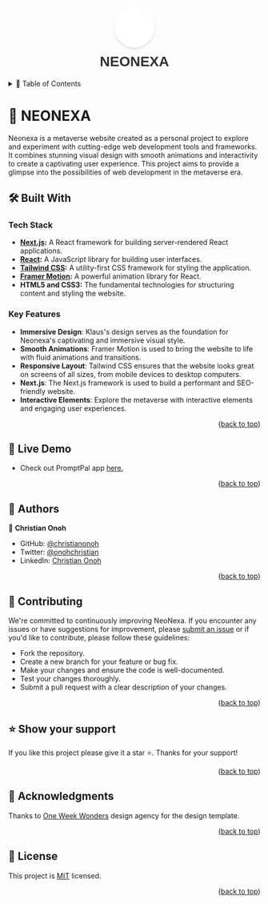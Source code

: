 <a name="readme-top"></a>

<div align="center">
  <img src="/public/images/logo.svg" alt="logo" width="80" height="auto" style="border-radius: 50%; box-shadow: 0 4px 6px rgba(0, 0, 0, 0.1);"/>
  <h1 style="font-family: 'Arial', sans-serif; color: #333; font-weight: bold; margin-top: 10px;">NEONEXA</h1>
</div>


<!-- TABLE OF CONTENTS -->
<details>
<summary> 📗 Table of Contents</summary>

- [📖 About the Project](#about-project)
  - [🛠 Built With](#built-with)
    - [Tech Stack](#tech-stack)
    - [Key Features](#key-features)
  - [🚀 Link to Live Demo](#liveDemo)
- [👥 Team](#team)
- [👥 Authors](#authors)
- [🤝 Contributing](#contributing)
- [⭐️ Show your support](#support)
- [🙏 Acknowledgements](#acknowledgements)
<!-- - [❓ FAQ (OPTIONAL)](#faq) -->
- [📝 License](#license)
</details>
<!-- PROJECT DESCRIPTION -->

# 📑 NEONEXA <a name="about-project"></a>

Neonexa is a metaverse website created as a personal project to explore and experiment with cutting-edge web development tools and frameworks. It combines stunning visual design with smooth animations and interactivity to create a captivating user experience. This project aims to provide a glimpse into the possibilities of web development in the metaverse era.

## 🛠 Built With <a name="built-with"></a>

### Tech Stack <a name="tech-stack"></a>

- **[Next.js](https://nextjs.org/):** A React framework for building server-rendered React applications.
- **[React](https://react.dev/):** A JavaScript library for building user interfaces.
- **[Tailwind CSS](https://tailwindcss.com/):** A utility-first CSS framework for styling the application.
- **[Framer Motion](https://www.framer.com/motion/):** A powerful animation library for React.
- **HTML5 and CSS3:** The fundamental technologies for structuring content and styling the website.

<!-- Features -->

### Key Features <a name="key-features"></a>

- **Immersive Design**: Klaus's design serves as the foundation for Neonexa's captivating and immersive visual style.
- **Smooth Animations**: Framer Motion is used to bring the website to life with fluid animations and transitions.
- **Responsive Layout**: Tailwind CSS ensures that the website looks great on screens of all sizes, from mobile devices to desktop computers.
- **Next.js**: The Next.js framework is used to build a performant and SEO-friendly website.
- **Interactive Elements**: Explore the metaverse with interactive elements and engaging user experiences.


<p align="right">(<a href="#readme-top">back to top</a>)</p>

<!-- LIVE DEMO -->

## 🚀 Live Demo<a name="liveDemo"></a>

- Check out PromptPal app [here.](https://prompt-pal-umber.vercel.app/)

<p align="right">(<a href="#readme-top">back to top</a>)</p>

<!-- AUTHORS -->

## 👥 Authors <a name="authors"></a>

👤 **Christian Onoh**

- GitHub: [@christianonoh](https://github.com/christianonoh)
- Twitter: [@onohchristian](https://twitter.com/onohchristian)
- LinkedIn: [Christian Onoh](https://www.linkedin.com/in/christianonoh)

<p align="right">(<a href="#readme-top">back to top</a>)</p>

<!-- CONTRIBUTING -->

## 🤝 Contributing <a name="contributing"></a>
We're committed to continuously improving NeoNexa. If you encounter any issues or have suggestions for improvement, please [submit an issue](https://github.com/christianonoh/neonexa/issues) or if you'd like to contribute, please follow these guidelines:
- Fork the repository.
- Create a new branch for your feature or bug fix.
- Make your changes and ensure the code is well-documented.
- Test your changes thoroughly.
- Submit a pull request with a clear description of your changes.

<p align="right">(<a href="#readme-top">back to top</a>)</p>

<!-- SUPPORT -->

## ⭐️ Show your support <a name="support"></a>

If you like this project please give it a star ⭐️. Thanks for your support!

<p align="right">(<a href="#readme-top">back to top</a>)</p>

<!-- ACKNOWLEDGEMENTS -->

## 🙏 Acknowledgments <a name="acknowledgements"></a>
Thanks to [One Week Wonders](https://www.oneweekwonders.com/) design agency for the design template.

<p align="right">(<a href="#readme-top">back to top</a>)</p>


<!-- LICENSE -->

## 📝 License <a name="license"></a>

This project is [MIT](./LICENSE) licensed.

<p align="right">(<a href="#readme-top">back to top</a>)</p>
